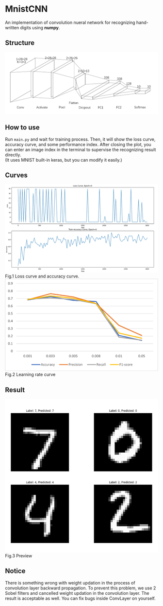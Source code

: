 # MnistCNN
An implementation of convolution nueral network for recognizing hand-written digits using **numpy**. 
## Structure
![alt text](struct.png)
## How to use
Run `main.py` and wait for training process. Then, it will show the loss curve, accuracy curve, and some performance index. After closing the plot, you can enter an image index in the terminal to supervise the  recognizing result directly.  
(It uses MNIST built-in keras, but you can modify it easily.)
## Curves
![alt text](loss_acc_crv.png)  
Fig.1 Loss curve and accuracy curve.
![alt text](lr_crv.png)  
Fig.2 Learning rate curve
## Result
![alt text](preview.png)  
Fig.3 Preview
## Notice
There is something wrong with weight updation in the process of convolution layer backward propagation. To prevent this problem, we use 2 Sobel filters and cancelled weight updation in the convolution layer.
The result is acceptable as well. You can fix bugs inside ConvLayer on yourself.
